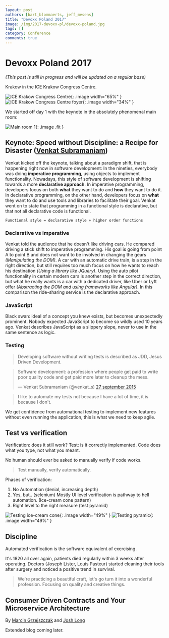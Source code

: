 ```yaml
---
layout: post
authors: [bart_blommaerts, jeff_mesens]
title: "Devoxx Poland 2017"
image: /img/2017-devoxx-pl/devoxx-poland.jpg
tags: []
category: Conference
comments: true
---
```

# Devoxx Poland 2017
_(This post is still in progress and will be updated on a regular base)_

Krakow in the ICE Krakow Congress Centre.

<!--
TODO Jeff: fix image :)
-->
![ICE Krakow Congress Centre](/img/2017-devoxx-pl/venue-1.jpg){: .image width="65%" }
![ICE Krakow Congress Centre foyer](/img/2017-devoxx-pl/venue-2.jpg){: .image width="34%" }

We started off day 1 with the keynote in the absolutely phenomenal main room:

![Main room 1](/img/2017-devoxx-pl/room-1.jpg){: .image .fit }

## Keynote: Speed without Discipline: a Recipe for Disaster ([Venkat Subramaniam](https://twitter.com/@venkat_s))

Venkat kicked off the keynote, talking about a paradigm shift, that is happening right now in software development:
In the nineties, everybody was doing **imperative programming**, using objects to implement functionality.
Nowadays, this style of software development is shifting towards a more **declarative approach**.
In imperative programming, developers focus on both **what** they want to do and **how** they want to do it. 
In declarative programming, on the other hand, developers focus on **what** they want to do and use tools and libraries to facilitate their goal.
Venkat went on to state that programming in a functional style is declarative, but that not all declarative code is functional.

	Functional style = declarative style + higher order functions

<!-- 
	TODO Jeff: voorbeeld met foreach loop
        (names.filter(names.lenght === 4).size) 
-->

### Declarative vs imperative

Venkat told the audience that he doesn't like driving cars.
He compared driving a stick shift to imperative programming.
His goal is going from point A to point B and does not want to be involved in changing the gears _(Manipulating the DOM)_.
A car with an automatic drive train, is a step in the right direction, but still requires too much focus on how he wants to reach his destination _(Using a library like JQuery)_.
Using the auto pilot functionality in certain modern cars is another step in the correct direction, but what he really wants is a car with a dedicated driver, like Uber or Lyft offer _(Abstracting the DOM and using frameworks like Angular)_.
In this comparison the ride-sharing service is the declarative approach.

### JavaScript

Black swan: ideal of a concept you knew exists, but becomes unexpectedly prominent.
Nobody expected JavaScript to become so wildly used 10 years ago.
Venkat describes JavaScript as a slippery slope, never to use in the same sentence as logic.

### Testing

> Developing software without writing tests is described as JDD, Jesus Driven Development.

<blockquote class="twitter-tweet" data-lang="nl"><p lang="en" dir="ltr">Software development: a profession where people get paid to write poor quality code and get paid more later to cleanup the mess.</p>&mdash; Venkat Subramaniam (@venkat_s) <a href="https://twitter.com/venkat_s/status/648119106072387584">27 september 2015</a></blockquote>
<script async src="//platform.twitter.com/widgets.js" charset="utf-8"></script>

> I like to automate my tests not because I have a lot of time, it is because I don't.

We get confidence from automational testing to implement new features without even running the application, this is what we need to keep agile.

## Test vs verification

Verification: does it still work?
Test: is it correctly implemented. Code does what you type, not what you meant.

No human should ever be asked to manually verify if code works.
>Test manually, verify automatically.

Phases of verification:
1. No Automation (denial, increasing depth)
2. Yes, but.. (selenium) Mostly UI level verification is pathway to hell automation. (Ice-cream cone pattern)
3. Right level to the right measure (test pyramid)

![Testing ice-cream cone](/img/2017-devoxx-pl/testing-ice-cream-cone.png){: .image width="49%" }
![Testing pyramic](/img/2017-devoxx-pl/testing-pyramid.png){: .image width="49%" }


## Discipline
Automated verification is the software equivalent of exercising.

It's 1820 all over again, patients died regularly within 3 weeks after operating.
Doctors (Joseph Lister, Louis Pasteur) started cleaning their tools after surgery and noticed a positive trend in survival.

>We're practicing a beautiful craft, let's go turn it into a wonderful profession. Focusing on quality and creative things.

## Consumer Driven Contracts and Your Microservice Architecture
By [Marcin Grzejszczak](https://twitter.com/@mgrzejszczak) and [Josh Long](https://twitter.com/@starbuxman)

Extended blog coming later.

<!-- 
     
    ## Brainstorming your way from a Monolith to a Clean Architecture
    By [Victor Rentea](https://twitter.com/@victorrentea)
-->





